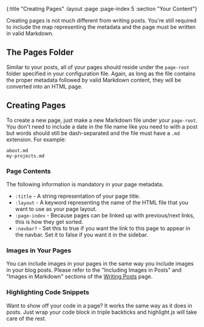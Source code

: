 {:title "Creating Pages"
 :layout :page
 :page-index 5
 :section "Your Content"}
 
Creating pages is not much different from writing posts. You're still required to include the map representing the metadata and the page must be written in valid Markdown. 

## The Pages Folder

Similar to your posts, all of your pages should reside under the `page-root` folder specified in your configuration file. Again, as long as the file contains the proper metadata followed by valid Markdown content, they will be converted into an HTML page. 

## Creating Pages

To create a new page, just make a new Markdown file under your `page-root`. You don't need to include a date in the file name like you need to with a post but words should still be dash-separated and the file must have a `.md` extension. For example:

```
about.md
my-projects.md
```

### Page Contents

The following information is mandatory in your page metadata.

  * `:title` - A string representation of your page title.
  * `:layout` - A keyword representing the name of the HTML file that you want to use as your page layout.
  * `:page-index` - Because pages can be linked up with previous/next links, this is how they get sorted.
  * `:navbar?` - Set this to true if you want the link to this page to appear in the navbar. Set it to false if you want it in the sidebar.
  
### Images in Your Pages

You can include images in your pages in the same way you include images in your blog posts. Please refer to the "Including Images in Posts" and "Images in Markdown" sections of the [Writing Posts](/docs/writing-posts.html) page.

### Highlighting Code Snippets

Want to show off your code in a page? It works the same way as it does in posts. Just wrap your code block in triple backticks and highlight.js will take care of the rest.